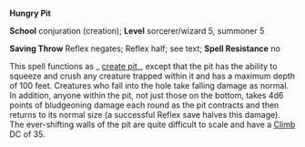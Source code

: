  **Hungry Pit**

**School** conjuration (creation); **Level** sorcerer/wizard 5, summoner 5

**Saving Throw** Reflex negates; Reflex half; see text; **Spell Resistance** no

This spell functions as _ [create pit](createPit#_create-pit-)_, except that the pit has the ability to squeeze and crush any creature trapped within it and has a maximum depth of 100 feet. Creatures who fall into the hole take falling damage as normal. In addition, anyone within the pit, not just those on the bottom, takes 4d6 points of bludgeoning damage each round as the pit contracts and then returns to its normal size (a successful Reflex save halves this damage). The ever-shifting walls of the pit are quite difficult to scale and have a [Climb](../../skills/climb#_climb) DC of 35.

